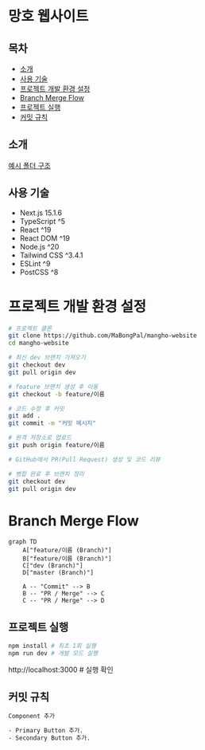 # 망호 웹사이트

## 목차
- [소개](#소개)
- [사용 기술](#사용-기술)
- [프로젝트 개발 환경 설정](#프로젝트-개발-환경-설정)
- [Branch Merge Flow](#branch-merge-flow)
- [프로젝트 실행](#프로젝트-실행)
- [커밋 규칙](#커밋-규칙)


## 소개
[예시 폴더 구조](https://github.com/mertthesamael/lalasia)


## 사용 기술
- Next.js 15.1.6
- TypeScript ^5
- React ^19
- React DOM ^19
- Node.js ^20
- Tailwind CSS ^3.4.1
- ESLint ^9
- PostCSS ^8


# 프로젝트 개발 환경 설정
```bash
# 프로젝트 클론
git clone https://github.com/MaBongPal/mangho-website
cd mangho-website

# 최신 dev 브랜치 가져오기
git checkout dev
git pull origin dev

# feature 브랜치 생성 후 이동
git checkout -b feature/이름

# 코드 수정 후 커밋
git add .
git commit -m "커밋 메시지"

# 원격 저장소로 업로드
git push origin feature/이름

# GitHub에서 PR(Pull Request) 생성 및 코드 리뷰

# 병합 완료 후 브랜치 정리
git checkout dev
git pull origin dev
```


# Branch Merge Flow
```mermaid
graph TD
    A["feature/이름 (Branch)"]
    B["feature/이름 (Branch)"]
    C["dev (Branch)"]
    D["master (Branch)"]

    A -- "Commit" --> B
    B -- "PR / Merge" --> C
    C -- "PR / Merge" --> D
```


## 프로젝트 실행
```bash
npm install # 최초 1회 실행
npm run dev # 개발 모드 실행
```
http://localhost:3000 # 실행 확인


## 커밋 규칙
```bash
Component 추가

- Primary Button 추가.
- Secondary Button 추가.
```